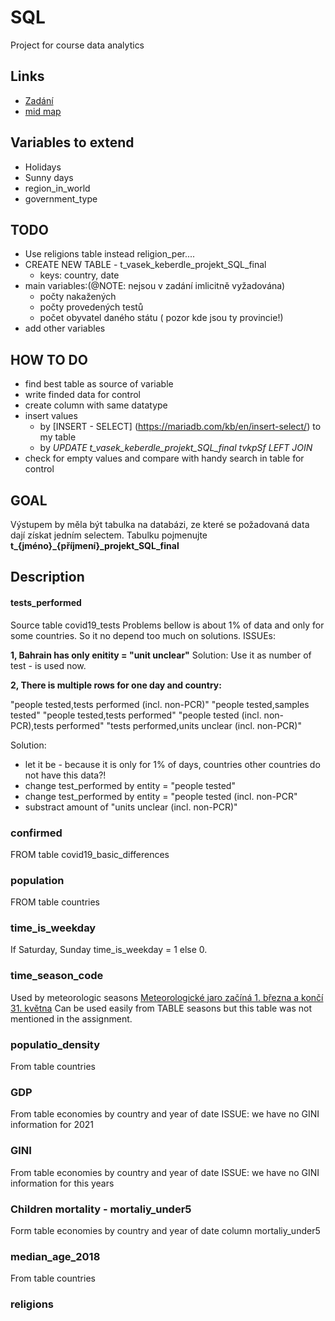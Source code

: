 # SQL
Project for course data analytics

## Links
* [Zadání](https://learn.engeto.com/cs/kurz/cviceni-pro-datovou-akademii/studium/DbO2pMl8SIykg9ucGXCxdA/projekty/sql)
* [mid map](https://orgpad.com/s/96eLznMNsrF)

## Variables to extend
* Holidays
* Sunny days
* region_in_world
* government_type

## TODO
* Use religions table instead religion_per....
* CREATE NEW TABLE - t_vasek_keberdle_projekt_SQL_final
  * keys: country, date
* main variables:(@NOTE: nejsou v zadání imlicitně vyžadována) 
  * počty nakažených
  * počty provedených testů
  * počet obyvatel daného státu ( pozor kde jsou ty provincie!)
* add other variables

## HOW TO DO

* find best table as source of variable
* write finded data for control 
* create column with same datatype
* insert values 
  * by [INSERT  - SELECT] (https://mariadb.com/kb/en/insert-select/) to my table
  * by *UPDATE t_vasek_keberdle_projekt_SQL_final tvkpSf LEFT JOIN*
* check for empty values and compare with handy search in table for control 


## GOAL
Výstupem by měla být tabulka na databázi, ze které se požadovaná data dají získat jedním selectem. Tabulku pojmenujte **t_{jméno}_{příjmení}_projekt_SQL_final**


## Description
#### tests_performed
Source table covid19_tests
Problems bellow is about 1% of data and only for some countries. So it no depend too much on solutions.
ISSUEs:
 
**1, Bahrain has only enitity = "unit unclear"** 
Solution: Use it as number of test - is used now.

**2, There is multiple rows for one day and country:**

"people tested,tests performed (incl. non-PCR)"
"people tested,samples tested"
"people tested,tests performed"
"people tested (incl. non-PCR),tests performed"
"tests performed,units unclear (incl. non-PCR)"

Solution: 
* let it be - because it is only for 1% of days, countries other countries do not have this data?! 
* change test_performed by entity = "people tested"
* change test_performed by entity = "people tested (incl. non-PCR"
* substract amount of "units unclear (incl. non-PCR)" 

### confirmed

FROM table covid19_basic_differences

### population
FROM table countries

### time_is_weekday
If Saturday, Sunday time_is_weekday = 1 else 0.

### time_season_code
Used by meteorologic seasons [Meteorologické jaro začíná 1. března a končí 31. května](https://cs.wikipedia.org/wiki/Ro%C4%8Dn%C3%AD_obdob%C3%AD)
Can be used easily from TABLE seasons but this table was not mentioned in the assignment.

### populatio_density
From table countries

### GDP
From table economies by country and year of date
ISSUE: we have no GINI information for 2021

### GINI
From table economies by country and year of date
ISSUE: we have no GINI information for this years

### Children mortality - mortaliy_under5
Form table economies by country and year of date column mortaliy_under5

### median_age_2018
From table countries

### religions

